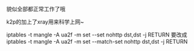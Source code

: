 貌似全部都正常工作了哦

k2p的加上了xray用来科学上网~

iptables -t mangle -A ua2f -m set --set nohttp dst,dst -j RETURN
要改成
iptables -t mangle -A ua2f -m set --match-set nohttp dst,dst -j RETURN
